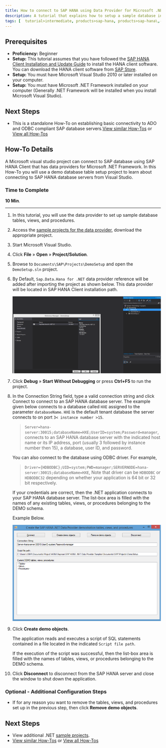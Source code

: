 ```yaml
---
title: How to connect to SAP HANA using Data Provider for Microsoft .NET
description: A tutorial that explains how to setup a sample database in Visual Studio using the ado.net data provider
tags: [  tutorial>intermediate, products>sap-hana, products>sap-hana\,-express-edition, tutorial>how-to ]
---
```


## Prerequisites  
- **Proficiency:** Beginner
- **Setup:** This tutorial assumes that you have followed the [SAP HANA Client Installation and Update Guide](http://help.sap.com/hana/SAP_HANA_Client_Installation_Update_Guide_en.pdf) to install the HANA client software. You can download the HANA client software from [SAP Store](https://store.sap.com/sap/cpa/ui/resources/store/html/SolutionDetails.html?pid=0000012950).
- **Setup:** You must have Microsoft Visual Studio 2010 or later installed on your computer.
- **Setup:** You must have Microsoft .NET Framework installed on your computer (Generally .NET     Framework will be installed when you install Microsoft Visual Studio).

## Next Steps
 - This is a standalone How-To on establishing basic connectivity to ADO and ODBC compliant SAP database servers.[View similar How-Tos](http://www.sap.com/developer/tutorials.html) or [View all How-Tos](http://www.sap.com/developer/tutorials.html)


## How-To Details
A Microsoft visual studio project can connect to SAP database using SAP HANA Client that has data providers for Microsoft .NET Framework. In this How-To you will use a demo database table setup project to learn about connecting to SAP HANA database servers from Visual Studio.

### Time to Complete
**10 Min**.

---

1. In this tutorial, you will use the data provider to set up sample database tables, views, and procedures.

2. Access the [sample projects for the data provider](http://scn.sap.com/docs/DOC-53652), download the appropriate project.

3. Start Microsoft Visual Studio.

4. Click **File** » **Open** » **Project/Solution**.

5. Browse to `Documents\SAP\Projects\DemoSetup` and open the `DemoSetup.sln` project.

6. By Default, `Sap.Data.Hana for .NET` data provider reference will be added after importing the project as shown below. This data provider will be located in SAP HANA Client installation path.

    ![data provider](2.PNG)

7. Click **Debug** » **Start Without Debugging** or press **Ctrl+F5** to run the project.

8. In the Connection String field, type a valid connection string and click Connect to connect to an SAP HANA database server. The example given below connects to a database called `HXE` assigned to the parameter `databaseName`. `HXE` is the default tenant database the server connects to on port `3< instance number >15`.

    >`Server=hana-server:30015;databaseName=HXE;UserID=system;Password=manager`, connects to an SAP HANA database server with the indicated host name or its IP address, port (usually 3 followed by instance number then 15), a database, user ID, and password.

    You can also connect to the database using ODBC driver. For example,
    >`Driver={HDBODBC};UID=system;PWD=manager;SERVERNODE=hana-server:30015;databaseName=HXE`, Note that driver can be `HDBODBC` or `HDBODBC32` depending on whether your application is 64 bit or 32 bit respectively.

    If your credentials are correct, then the .NET application connects to your SAP HANA database server. The list-box area is filled with the names of any existing tables, views, or procedures belonging to the DEMO schema.

    Example Below.

    ![Application running](1.PNG)

9. Click **Create demo objects**.

    The application reads and executes a script of SQL statements contained in a file located in the indicated `Script file path`.

    If the execution of the script was successful, then the list-box area is filled with the names of tables, views, or procedures belonging to the DEMO schema.

10. Click **Disconnect** to disconnect from the SAP HANA server and close the window to shut down the application.

### Optional - Additional Configuration Steps

- If for any reason you want to remove the tables, views, and procedures set up in the previous step, then click **Remove demo objects**.


## Next Steps
 - View additional .NET [sample projects](http://scn.sap.com/docs/DOC-53652).
 - [View similar How-Tos](http://www.sap.com/developer/tutorials.html) or [View all How-Tos](http://www.sap.com/developer/tutorials.html)
